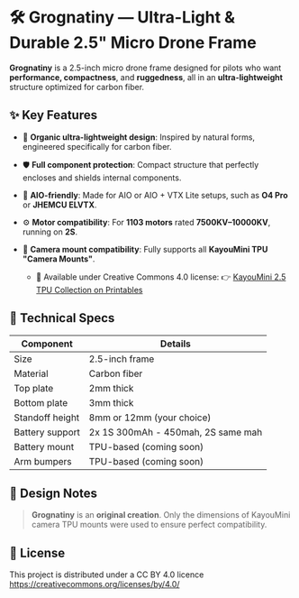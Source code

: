 # 🛠️ Grognatiny — Ultra-Light & Durable 2.5" Micro Drone Frame

**Grognatiny** is a 2.5-inch micro drone frame designed for pilots who want **performance, compactness**, and **ruggedness**, all in an **ultra-lightweight** structure optimized for carbon fiber.

## ✨ Key Features

* 🧬 **Organic ultra-lightweight design**: Inspired by natural forms, engineered specifically for carbon fiber.
* 🛡️ **Full component protection**: Compact structure that perfectly encloses and shields internal components.
* 🔧 **AIO-friendly**: Made for AIO or AIO + VTX Lite setups, such as **O4 Pro** or **JHEMCU ELVTX**.
* ⚙️ **Motor compatibility**: For **1103 motors** rated **7500KV–10000KV**, running on **2S**.
* 🎥 **Camera mount compatibility**: Fully supports all **KayouMini TPU "Camera Mounts"**.

  * 📎 Available under Creative Commons 4.0 license:
    👉 [KayouMini 2.5 TPU Collection on Printables](https://www.printables.com/model/833046-kayoumini-25-tpu-collection/files)

## 📐 Technical Specs

| Component       | Details                            |
| --------------- | ---------------------------------- |
| Size            | 2.5-inch frame                     |
| Material        | Carbon fiber                       |
| Top plate       | 2mm thick                          |
| Bottom plate    | 3mm thick                          |
| Standoff height | 8mm or 12mm (your choice)          |
| Battery support | 2x 1S 300mAh - 450mah, 2S same mah |
| Battery mount   | TPU-based (coming soon)            |
| Arm bumpers     | TPU-based (coming soon)            |

## 🧪 Design Notes

> **Grognatiny** is an **original creation**. Only the dimensions of KayouMini camera TPU mounts were used to ensure perfect compatibility.

## 📎 License

This project is distributed under a CC BY 4.0 licence
https://creativecommons.org/licenses/by/4.0/

